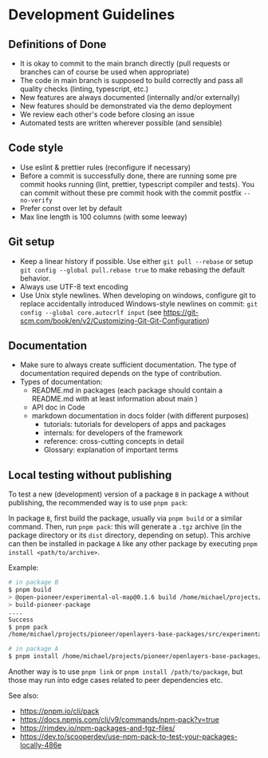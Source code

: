 # Development Guidelines

## Definitions of Done

-   It is okay to commit to the main branch directly (pull requests or branches can of course be used when appropriate)
-   The code in main branch is supposed to build correctly and pass all quality checks (linting, typescript, etc.)
-   New features are always documented (internally and/or externally)
-   New features should be demonstrated via the demo deployment
-   We review each other's code before closing an issue
-   Automated tests are written wherever possible (and sensible)

## Code style

-   Use eslint & prettier rules (reconfigure if necessary)
-   Before a commit is successfully done, there are running some pre commit hooks running (lint, prettier, typescript compiler and tests). You can commit without these pre commit hook with the commit postfix `--no-verify`
-   Prefer const over let by default
-   Max line length is 100 columns (with some leeway)

## Git setup

-   Keep a linear history if possible.
    Use either `git pull --rebase` or setup `git config --global pull.rebase true` to make rebasing the default behavior.
-   Always use UTF-8 text encoding
-   Use Unix style newlines.
    When developing on windows, configure git to replace accidentally introduced Windows-style newlines on commit:
    `git config --global core.autocrlf input` (see <https://git-scm.com/book/en/v2/Customizing-Git-Git-Configuration>)

## Documentation

-   Make sure to always create sufficient documentation.
    The type of documentation required depends on the type of contribution.
-   Types of documentation:
    -   README.md in packages (each package should contain a README.md with at least information about main )
    -   API doc in Code
    -   markdown documentation in docs folder (with different purposes)
        -   tutorials: tutorials for developers of apps and packages
        -   internals: for developers of the framework
        -   reference: cross-cutting concepts in detail
        -   Glossary: explanation of important terms

## Local testing without publishing

To test a new (development) version of a package `B` in package `A` without publishing, the recommended way is to use `pnpm pack`:

In package `B`, first build the package, usually via `pnpm build` or a similar command.
Then, run `pnpm pack`: this will generate a `.tgz` archive (in the package directory or its `dist` directory, depending on setup).
This archive can then be installed in package `A` like any other package by executing `pnpm install <path/to/archive>`.

Example:

```sh
# in package B
$ pnpm build
> @open-pioneer/experimental-ol-map@0.1.6 build /home/michael/projects/pioneer/openlayers-base-packages/src/experimental-packages/ol-map
> build-pioneer-package
....
Success
$ pnpm pack
/home/michael/projects/pioneer/openlayers-base-packages/src/experimental-packages/ol-map/dist/open-pioneer-experimental-ol-map-0.1.6.tgz

# in package A
$ pnpm install /home/michael/projects/pioneer/openlayers-base-packages/src/experimental-packages/ol-map/dist/open-pioneer-experimental-ol-map-0.1.6.tgz
```

Another way is to use `pnpm link` or `pnpm install /path/to/package`, but those may run into edge cases related to peer dependencies etc.

See also:

-   https://pnpm.io/cli/pack
-   https://docs.npmjs.com/cli/v9/commands/npm-pack?v=true
-   https://rimdev.io/npm-packages-and-tgz-files/
-   https://dev.to/scooperdev/use-npm-pack-to-test-your-packages-locally-486e
